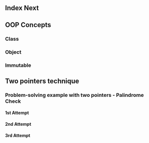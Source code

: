 Index                                                                 Next
---

## OOP Concepts
### Class
### Object
### Immutable 
## Two pointers technique
### Problem-solving example with two pointers - Palindrome Check
#### 1st Attempt
#### 2nd Attempt
#### 3rd Attempt
